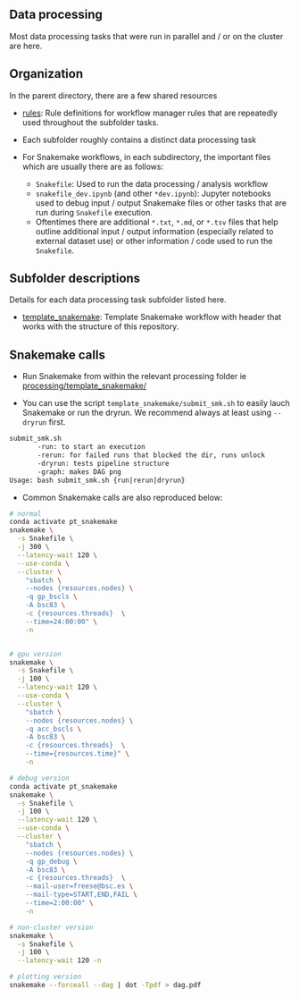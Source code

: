 ## Data processing

Most data processing tasks that were run in parallel and / or on the cluster are here.

## Organization

In the parent directory, there are a few shared resources
* [rules](processing/rules): Rule definitions for workflow manager rules that are repeatedly used throughout the subfolder tasks.
* Each subfolder roughly contains a distinct data processing task

* For Snakemake workflows, in each subdirectory, the important files which are usually there are as follows:
  * `Snakefile`: Used to run the data processing / analysis workflow
  * `snakefile_dev.ipynb` (and other `*dev.ipynb`): Jupyter notebooks used to debug input / output Snakemake files or other tasks that are run during `Snakefile` execution.
  * Oftentimes there are additional `*.txt`, `*.md`, or `*.tsv` files that help outline additional input / output information (especially related to external dataset use) or other information / code used to run the `Snakefile`.

## Subfolder descriptions

Details for each data processing task subfolder listed here.

<!-- * [template_snakemake] -->
* [template_snakemake](processing/template_snakemake): Template Snakemake workflow with header that works with the structure of this repository.


## Snakemake calls

* Run Snakemake from within the relevant processing folder ie [processing/template_snakemake/](processing/template_snakemake)

* You can use the script `template_snakemake/submit_smk.sh` to easily lauch Snakemake or run the dryrun. We recommend always at least using `--dryrun` first.

```bash
submit_smk.sh
       -run: to start an execution
       -rerun: for failed runs that blocked the dir, runs unlock
       -dryrun: tests pipeline structure
       -graph: makes DAG png
Usage: bash submit_smk.sh {run|rerun|dryrun}
```

* Common Snakemake calls are also reproduced below:

```bash
# normal
conda activate pt_snakemake
snakemake \
  -s Snakefile \
  -j 300 \
  --latency-wait 120 \
  --use-conda \
  --cluster \
    "sbatch \
    --nodes {resources.nodes} \
    -q gp_bscls \
    -A bsc83 \
    -c {resources.threads}  \
    --time=24:00:00" \
    -n


# gpu version
snakemake \
  -s Snakefile \
  -j 100 \
  --latency-wait 120 \
  --use-conda \
  --cluster \
    "sbatch \
    --nodes {resources.nodes} \
    -q acc_bscls \
    -A bsc83 \
    -c {resources.threads}  \
    --time={resources.time}" \
    -n

# debug version
conda activate pt_snakemake
snakemake \
  -s Snakefile \
  -j 100 \
  --latency-wait 120 \
  --use-conda \
  --cluster \
    "sbatch \
    --nodes {resources.nodes} \
    -q gp_debug \
    -A bsc83 \
    -c {resources.threads}  \
    --mail-user=freese@bsc.es \
    --mail-type=START,END,FAIL \
    --time=2:00:00" \
    -n

# non-cluster version
snakemake \
  -s Snakefile \
  -j 100 \
  --latency-wait 120 -n

# plotting version
snakemake --forceall --dag | dot -Tpdf > dag.pdf
```
